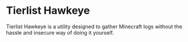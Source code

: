 # Tierlist Hawkeye

Tierlist Hawkeye is a utility designed to gather Minecraft
logs without the hassle and insecure way of doing it yourself.
